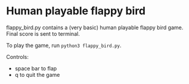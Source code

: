 # Human playable flappy bird
flappy_bird.py contains a (very basic) human playable flappy bird game. Final score is sent to terminal. 

To play the game, run `python3 flappy_bird.py`.

Controls:
- space bar to flap
- q to quit the game